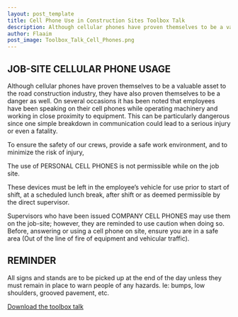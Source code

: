 ```yaml
---
layout: post_template
title: Cell Phone Use in Construction Sites Toolbox Talk
description: Although cellular phones have proven themselves to be a valuable asset to the road construction industry, they have also proven themselves to be a danger as well.
author: Flaaim
post_image: Toolbox_Talk_Cell_Phones.png
---
```



## JOB-SITE CELLULAR PHONE USAGE

Although cellular phones have proven themselves to be a valuable asset to the road construction industry, they have also proven themselves to be a danger as well.  On several occasions it has been noted that employees have been speaking on their cell phones while operating machinery and working in close proximity to equipment.  This can be particularly dangerous since one simple breakdown in communication could lead to a serious injury or even a fatality.

To ensure the safety of our crews, provide a safe work environment, and to minimize the risk of injury,

The use of PERSONAL CELL PHONES is not permissible while on the job site.  

These devices must be left in the employee’s vehicle for use prior to start of shift, at a scheduled lunch break, after shift or as deemed permissible by the direct supervisor.

Supervisors who have been issued COMPANY CELL PHONES may use them on the job-site; however, they are reminded to use caution when doing so.  Before, answering or using a cell phone on site, ensure you are in a safe area (Out of the line of fire of equipment and vehicular traffic).

## REMINDER

All signs and stands are to be picked up at the end of the day unless they must remain in place to warn people of any hazards. Ie: bumps, low shoulders, grooved pavement, etc.


[Download the toolbox talk](https://safetyworkblog.com/assets/template/Toolbox_Talk_Cell_Phones.docx)
